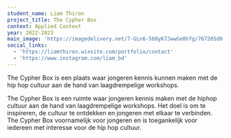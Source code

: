 ```yaml
---
student_name: Liam Thiron
project_title: The Cypher Box
context: Applied Context
year: 2022-2023
main_image: 'https://imagedelivery.net/7-GLn6-56OyK7JwwGe0hfg/767205d0-fb1d-4d4a-b3d1-d72190b18600'
social_links:
  - 'https://liamthiron.wixsite.com/portfolio/contact'
  - 'https://www.instagram.com/liam_bd'
---
```

The Cypher Box is een plaats waar jongeren kennis kunnen maken met de hip hop cultuur aan de hand van laagdrempelige workshops.

The Cypher Box is een ruimte waar jongeren kennis maken met de hiphop cultuur aan de hand van laagdrempelige workshops. Het doel is om te inspireren, de cultuur te ontdekken en jongeren met elkaar te verbinden. The Cypher Box voornamelijk voor jongeren en is toegankelijk voor iedereen met interesse voor de hip hop cultuur. 
